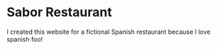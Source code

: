 # Sabor Restaurant

I created this website for a fictional Spanish restaurant because I love spanish foo!
